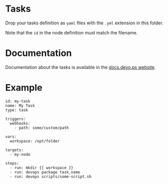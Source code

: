 # Tasks

Drop your tasks definition as `yaml` files with the `.yml` extension in this folder.

Note that the `id` in the node definition must match the filename.

# Documentation

Documentation about the tasks is available in the [docs.devo.ps website](http://docs.devo.ps/manual/tasks/).

# Example

    id: my-task
    name: My Task
    type: task
    
    triggers:
      webhooks:
        - path: some/custom/path

    vars:
      workspace: /opt/folder

    targets:
      - my-node

    steps:
      - run: mkdir {{ workspace }}
      - run: devops package task_name
      - run: devops scripts/some-script.sh
